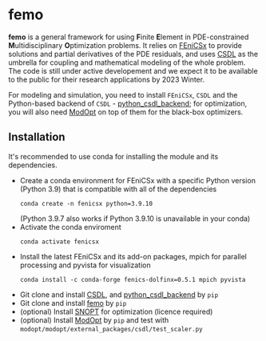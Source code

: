 # femo
**femo** is a general framework for using **F**inite **E**lement in PDE-constrained **M**ultidisciplinary **O**ptimization problems. It relies on [FEniCSx](https://fenicsproject.org/) to provide solutions and partial derivatives of the PDE residuals, and uses [CSDL](https://github.com/LSDOlab/csdl) as the umbrella for coupling and mathematical modeling of the whole problem. The code is still under active developement and we expect it to be available to the public for their research applications by 2023 Winter. 

For modeling and simulation, you need to install `FEniCSx`, `CSDL` and the Python-based backend of `CSDL` - [python_csdl_backend](https://github.com/LSDOlab/python_csdl_backend); for optimization, you will also need [ModOpt](https://github.com/LSDOlab/modopt) on top of them for the black-box optimizers. 

## Installation

It's recommended to use conda for installing the module and its dependencies.

- Create a conda environment for FEniCSx with a specific Python version (Python 3.9) that is compatible with all of the dependencies
  ```
  conda create -n fenicsx python=3.9.10
  ```
  (Python 3.9.7 also works if Python 3.9.10 is unavailable in your conda)
- Activate the conda enviroment 
  ```
  conda activate fenicsx
  ```
- Install the latest FEniCSx and its add-on packages, mpich for parallel processing and pyvista for visualization
  ```
  conda install -c conda-forge fenics-dolfinx=0.5.1 mpich pyvista
  ```
- Git clone and install [CSDL](https://github.com/LSDOlab/csdl), and [python_csdl_backend](https://github.com/LSDOlab/python_csdl_backend) by `pip`
- Git clone and install [femo](https://github.com/RuruX/femo) by `pip`
- (optional) Install [SNOPT](https://ccom.ucsd.edu/~optimizers/solvers/snopt/) for optimization (licence required)
- (optional) Install [ModOpt](https://github.com/LSDOlab/modopt) by `pip` and test with `modopt/modopt/external_packages/csdl/test_scaler.py`
